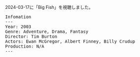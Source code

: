 
2024-03-17に「Big Fish」を視聴しました。

<pre>
Infomation
---
Year: 2003
Genre: Adventure, Drama, Fantasy
Director: Tim Burton
Actors: Ewan McGregor, Albert Finney, Billy Crudup
Production: N/A
---
</pre>


